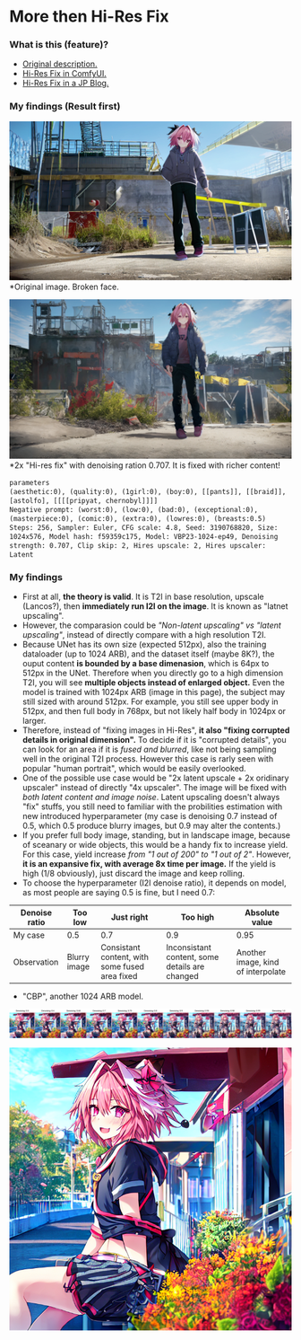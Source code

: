 # More then Hi-Res Fix #

### What is this (feature)? ###

- [Original description.](https://github.com/AUTOMATIC1111/stable-diffusion-webui/wiki/Features#hires-fix)
- [Hi-Res Fix in ComfyUI.](https://comfyanonymous.github.io/ComfyUI_examples/2_pass_txt2img/)
- [Hi-Res Fix in a JP Blog.](https://kurokumasoft.com/2023/04/06/web-ui-hires-fix/)

### My findings (Result first) ###

![img/2210226-3190768894-2048-1152-4.8-256-20230409052641.png](img/22102419-3190768820-1024-576-4.5-256-20230402175817.png) *Original image. Broken face.

![img/22102493-3190768894-1024-576-4.5-256-20230402212215.png](img/2210221-3190768820-2048-1152-4.8-256-20230409044546.png) *2x "Hi-res fix" with denoising ration 0.707. It is fixed with richer content!

```
parameters
(aesthetic:0), (quality:0), (1girl:0), (boy:0), [[pants]], [[braid]], [astolfo], [[[[pripyat, chernobyl]]]]
Negative prompt: (worst:0), (low:0), (bad:0), (exceptional:0), (masterpiece:0), (comic:0), (extra:0), (lowres:0), (breasts:0.5)
Steps: 256, Sampler: Euler, CFG scale: 4.8, Seed: 3190768820, Size: 1024x576, Model hash: f59359c175, Model: VBP23-1024-ep49, Denoising strength: 0.707, Clip skip: 2, Hires upscale: 2, Hires upscaler: Latent
```

### My findings ###

- First at all, **the theory is valid**. It is T2I in base resolution, upscale (Lancos?), then **immediately run I2I on the image**. It is known as "latnet upscaling".
- However, the comparasion could be *"Non-latent upscaling" vs "latent upscaling"*, instead of directly compare with a high resolution T2I.
- Because UNet has its own size (expected 512px), also the training dataloader (up to 1024 ARB), and the dataset itself (maybe 8K?), the ouput content **is bounded by a base dimenasion**, which is 64px to 512px in the UNet. Therefore when you directly go to a high dimension T2I, you will see **multiple objects instead of enlarged object.** Even the model is trained with 1024px ARB (image in this page), the subject may still sized with around 512px. For example, you still see upper body in 512px, and then full body in 768px, but not likely half body in 1024px or larger.
- Therefore, instead of "fixing images in Hi-Res", **it also "fixing corrupted details in original dimension".** To decide if it is "corrupted details", you can look for an area if it is *fused and blurred*, like not being sampling well in the original T2I process. However this case is rarly seen with popular "human portrait", which would be easily overlooked. 
- One of the possible use case would be "2x latent upscale + 2x oridinary upscaler" instead of directly "4x upscaler". The image will be fixed with *both latent content and image  noise*. Latent upscaling doesn't always "fix" stuffs, you still need to familiar with the probilities estimation with new introduced hyperparameter (my case is denoising 0.7 instead of 0.5, which 0.5 produce blurry images, but 0.9 may alter the contents.)
- If you prefer full body image, standing, but in landscape image, because of sceanary or wide objects, this would be a handy fix to increase yield. For this case, yield increase *from "1 out of 200" to "1 out of 2"*. However, **it is an expansive fix, with average 8x time per image.** If the yield is high (1/8 obviously), just discard the image and keep rolling.
- To choose the hyperparameter (I2I denoise ratio), it depends on model, as most people are saying 0.5 is fine, but I need 0.7:

|Denoise ratio|Too low|Just right|Too high|Absolute value|
|---|---|---|---|---|
|My case|0.5|0.7|0.9|0.95|
|Observation|Blurry image|Consistant content, with some fused area fixed|Inconsistant content, some details are changed|Another image, kind of interpolate|

- "CBP", another 1024 ARB model.

![img/xyz_grid-0047-263326320-16896-1773-4.5-48-20230428221606.jpg](img/xyz_grid-0047-263326320-16896-1773-4.5-48-20230428221606.jpg)

![img/2210194-263326320-768-768-4.5-256-20230428215526.png](img/2210194-263326320-768-768-4.5-256-20230428215526.png)